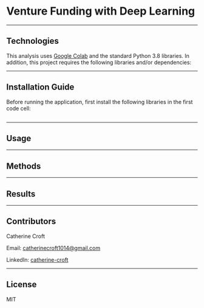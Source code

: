 # Venture Funding with Deep Learning

---

## Technologies 
This analysis uses [Google Colab](https://colab.research.google.com/?utm_source=scs-index) and the standard Python 3.8 libraries. In addition, this project requires the following libraries and/or dependencies: 

---

## Installation Guide

Before running the application, first install the following libraries in the first code cell:
```

```
---

## Usage

---

## Methods

---

## Results 

---

## Contributors
Catherine Croft

Email: catherinecroft1014@gmail.com

LinkedIn: [catherine-croft](https://www.linkedin.com/in/catherine-croft-4715481aa/)

---

## License 
MIT